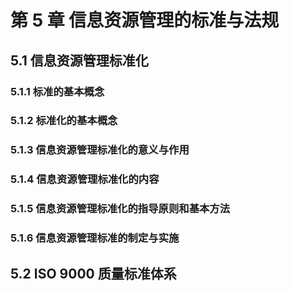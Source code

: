 # 第 5 章 信息资源管理的标准与法规

## 5.1 信息资源管理标准化

### 5.1.1 标准的基本概念

### 5.1.2 标准化的基本概念

### 5.1.3 信息资源管理标准化的意义与作用

### 5.1.4 信息资源管理标准化的内容

### 5.1.5 信息资源管理标准化的指导原则和基本方法

### 5.1.6 信息资源管理标准的制定与实施

## 5.2 ISO 9000 质量标准体系
